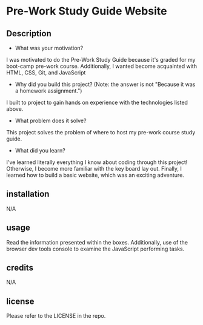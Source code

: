 # Pre-Work Study Guide Website

## Description



- What was your motivation? 

I was motivated to do the Pre-Work Study Guide because it's graded for my boot-camp pre-work course. Additionally, I wanted become acquainted with HTML, CSS, Git, and JavaScript

- Why did you build this project? (Note: the answer is not "Because it was a homework assignment.")

I built to project to gain hands on experience with the technologies listed above. 

- What problem does it solve?

This project solves the problem of where to host my pre-work course study guide. 

- What did you learn?

I've learned literally everything I know about coding through this project! Otherwise, I become more familiar with the key board lay out. Finally, I learned how to build a basic website, which was an exciting adventure. 


## installation

  N/A

## usage 

Read the information presented within the boxes. Additionally, use of the browser dev tools console to examine the JavaScript performing tasks. 

## credits

N/A

## license 

Please refer to the LICENSE in the repo.
